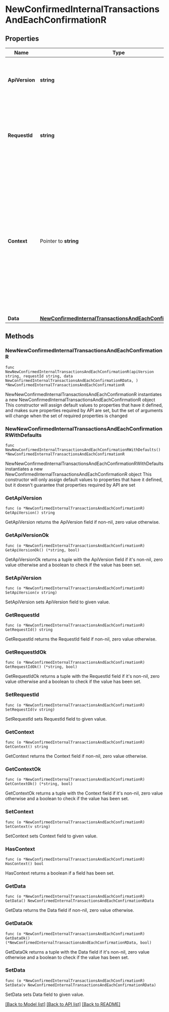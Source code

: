 # NewConfirmedInternalTransactionsAndEachConfirmationR

## Properties

Name | Type | Description | Notes
------------ | ------------- | ------------- | -------------
**ApiVersion** | **string** | Specifies the version of the API that incorporates this endpoint. | 
**RequestId** | **string** | Defines the ID of the request. The &#x60;requestId&#x60; is generated by Crypto APIs and it&#39;s unique for every request. | 
**Context** | Pointer to **string** | In batch situations the user can use the context to correlate responses with requests. This property is present regardless of whether the response was successful or returned as an error. &#x60;context&#x60; is specified by the user. | [optional] 
**Data** | [**NewConfirmedInternalTransactionsAndEachConfirmationRData**](NewConfirmedInternalTransactionsAndEachConfirmationRData.md) |  | 

## Methods

### NewNewConfirmedInternalTransactionsAndEachConfirmationR

`func NewNewConfirmedInternalTransactionsAndEachConfirmationR(apiVersion string, requestId string, data NewConfirmedInternalTransactionsAndEachConfirmationRData, ) *NewConfirmedInternalTransactionsAndEachConfirmationR`

NewNewConfirmedInternalTransactionsAndEachConfirmationR instantiates a new NewConfirmedInternalTransactionsAndEachConfirmationR object
This constructor will assign default values to properties that have it defined,
and makes sure properties required by API are set, but the set of arguments
will change when the set of required properties is changed

### NewNewConfirmedInternalTransactionsAndEachConfirmationRWithDefaults

`func NewNewConfirmedInternalTransactionsAndEachConfirmationRWithDefaults() *NewConfirmedInternalTransactionsAndEachConfirmationR`

NewNewConfirmedInternalTransactionsAndEachConfirmationRWithDefaults instantiates a new NewConfirmedInternalTransactionsAndEachConfirmationR object
This constructor will only assign default values to properties that have it defined,
but it doesn't guarantee that properties required by API are set

### GetApiVersion

`func (o *NewConfirmedInternalTransactionsAndEachConfirmationR) GetApiVersion() string`

GetApiVersion returns the ApiVersion field if non-nil, zero value otherwise.

### GetApiVersionOk

`func (o *NewConfirmedInternalTransactionsAndEachConfirmationR) GetApiVersionOk() (*string, bool)`

GetApiVersionOk returns a tuple with the ApiVersion field if it's non-nil, zero value otherwise
and a boolean to check if the value has been set.

### SetApiVersion

`func (o *NewConfirmedInternalTransactionsAndEachConfirmationR) SetApiVersion(v string)`

SetApiVersion sets ApiVersion field to given value.


### GetRequestId

`func (o *NewConfirmedInternalTransactionsAndEachConfirmationR) GetRequestId() string`

GetRequestId returns the RequestId field if non-nil, zero value otherwise.

### GetRequestIdOk

`func (o *NewConfirmedInternalTransactionsAndEachConfirmationR) GetRequestIdOk() (*string, bool)`

GetRequestIdOk returns a tuple with the RequestId field if it's non-nil, zero value otherwise
and a boolean to check if the value has been set.

### SetRequestId

`func (o *NewConfirmedInternalTransactionsAndEachConfirmationR) SetRequestId(v string)`

SetRequestId sets RequestId field to given value.


### GetContext

`func (o *NewConfirmedInternalTransactionsAndEachConfirmationR) GetContext() string`

GetContext returns the Context field if non-nil, zero value otherwise.

### GetContextOk

`func (o *NewConfirmedInternalTransactionsAndEachConfirmationR) GetContextOk() (*string, bool)`

GetContextOk returns a tuple with the Context field if it's non-nil, zero value otherwise
and a boolean to check if the value has been set.

### SetContext

`func (o *NewConfirmedInternalTransactionsAndEachConfirmationR) SetContext(v string)`

SetContext sets Context field to given value.

### HasContext

`func (o *NewConfirmedInternalTransactionsAndEachConfirmationR) HasContext() bool`

HasContext returns a boolean if a field has been set.

### GetData

`func (o *NewConfirmedInternalTransactionsAndEachConfirmationR) GetData() NewConfirmedInternalTransactionsAndEachConfirmationRData`

GetData returns the Data field if non-nil, zero value otherwise.

### GetDataOk

`func (o *NewConfirmedInternalTransactionsAndEachConfirmationR) GetDataOk() (*NewConfirmedInternalTransactionsAndEachConfirmationRData, bool)`

GetDataOk returns a tuple with the Data field if it's non-nil, zero value otherwise
and a boolean to check if the value has been set.

### SetData

`func (o *NewConfirmedInternalTransactionsAndEachConfirmationR) SetData(v NewConfirmedInternalTransactionsAndEachConfirmationRData)`

SetData sets Data field to given value.



[[Back to Model list]](../README.md#documentation-for-models) [[Back to API list]](../README.md#documentation-for-api-endpoints) [[Back to README]](../README.md)


